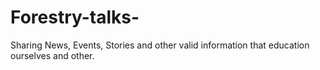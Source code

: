 # Forestry-talks-
Sharing News, Events, Stories and other valid information that education ourselves and other.
